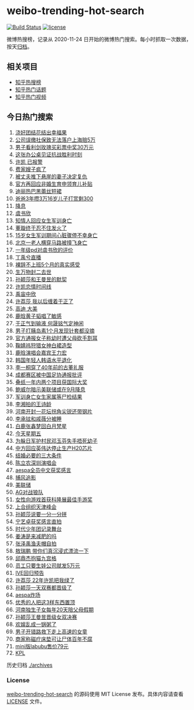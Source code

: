 # weibo-trending-hot-search

[![Build Status](https://github.com/justjavac/weibo-trending-hot-search/workflows/ci/badge.svg?branch=master)](https://github.com/justjavac/weibo-trending-hot-search/actions)
[![license](https://img.shields.io/github/license/justjavac/weibo-trending-hot-search)](https://github.com/justjavac/weibo-trending-hot-search/blob/master/LICENSE)

微博热搜榜，记录从 2020-11-24 日开始的微博热门搜索。每小时抓取一次数据，按天[归档](./archives)。

## 相关项目

- [知乎热搜榜](https://github.com/justjavac/zhihu-trending-top-search)
- [知乎热门话题](https://github.com/justjavac/zhihu-trending-hot-questions)
- [知乎热门视频](https://github.com/justjavac/zhihu-trending-hot-video)

## 今日热门搜索

<!-- BEGIN -->
<!-- 最后更新时间 Sat Aug 23 2025 02:42:37 GMT+0800 (China Standard Time) -->

1. [浇好团结花结出幸福果](https://s.weibo.com//weibo?q=%23%E6%B5%87%E5%A5%BD%E5%9B%A2%E7%BB%93%E8%8A%B1%E7%BB%93%E5%87%BA%E5%B9%B8%E7%A6%8F%E6%9E%9C%23&Refer=new_time)
1. [公司误缴社保致无法落户上海赔5万](https://s.weibo.com//weibo?q=%23%E5%85%AC%E5%8F%B8%E8%AF%AF%E7%BC%B4%E7%A4%BE%E4%BF%9D%E8%87%B4%E6%97%A0%E6%B3%95%E8%90%BD%E6%88%B7%E4%B8%8A%E6%B5%B7%E8%B5%945%E4%B8%87%23&t=31&band_rank=10&Refer=top)
1. [男子看利剑玫瑰买彩票中奖30万元](https://s.weibo.com//weibo?q=%23%E7%94%B7%E5%AD%90%E7%9C%8B%E5%88%A9%E5%89%91%E7%8E%AB%E7%91%B0%E4%B9%B0%E5%BD%A9%E7%A5%A8%E4%B8%AD%E5%A5%9630%E4%B8%87%E5%85%83%23&t=31&band_rank=9&Refer=top)
1. [这张办公桌见证抗战胜利时刻](https://s.weibo.com//weibo?q=%23%E8%BF%99%E5%BC%A0%E5%8A%9E%E5%85%AC%E6%A1%8C%E8%A7%81%E8%AF%81%E6%8A%97%E6%88%98%E8%83%9C%E5%88%A9%E6%97%B6%E5%88%BB%23&t=31&band_rank=3&Refer=top)
1. [许凯 已报警](https://s.weibo.com//weibo?q=%E8%AE%B8%E5%87%AF%20%E5%B7%B2%E6%8A%A5%E8%AD%A6&t=31&band_rank=7&Refer=top)
1. [费家嫂子疯了](https://s.weibo.com//weibo?q=%23%E8%B4%B9%E5%AE%B6%E5%AB%82%E5%AD%90%E7%96%AF%E4%BA%86%23&t=31&band_rank=2&Refer=top)
1. [被丈夫推下悬崖的妻子决定复仇](https://s.weibo.com//weibo?q=%E8%A2%AB%E4%B8%88%E5%A4%AB%E6%8E%A8%E4%B8%8B%E6%82%AC%E5%B4%96%E7%9A%84%E5%A6%BB%E5%AD%90%E5%86%B3%E5%AE%9A%E5%A4%8D%E4%BB%87&t=31&band_rank=5&Refer=top)
1. [官方再回应非婚生育申领育儿补贴](https://s.weibo.com//weibo?q=%23%E5%AE%98%E6%96%B9%E5%86%8D%E5%9B%9E%E5%BA%94%E9%9D%9E%E5%A9%9A%E7%94%9F%E8%82%B2%E7%94%B3%E9%A2%86%E8%82%B2%E5%84%BF%E8%A1%A5%E8%B4%B4%23&t=31&band_rank=36&Refer=top)
1. [迪丽热巴黑蕾丝短裙](https://s.weibo.com//weibo?q=%23%E8%BF%AA%E4%B8%BD%E7%83%AD%E5%B7%B4%E9%BB%91%E8%95%BE%E4%B8%9D%E7%9F%AD%E8%A3%99%23&t=31&band_rank=19&Refer=top)
1. [爸爸3年攒3万16岁儿子打赏剩300](https://s.weibo.com//weibo?q=%23%E7%88%B8%E7%88%B83%E5%B9%B4%E6%94%923%E4%B8%8716%E5%B2%81%E5%84%BF%E5%AD%90%E6%89%93%E8%B5%8F%E5%89%A9300%23&t=31&band_rank=23&Refer=top)
1. [降息](https://s.weibo.com//weibo?q=%E9%99%8D%E6%81%AF&t=31&band_rank=6&Refer=top)
1. [虞书欣](https://s.weibo.com//weibo?q=%E8%99%9E%E4%B9%A6%E6%AC%A3&t=31&band_rank=11&Refer=top)
1. [知情人回应女生军训身亡](https://s.weibo.com//weibo?q=%23%E7%9F%A5%E6%83%85%E4%BA%BA%E5%9B%9E%E5%BA%94%E5%A5%B3%E7%94%9F%E5%86%9B%E8%AE%AD%E8%BA%AB%E4%BA%A1%23&t=31&band_rank=17&Refer=top)
1. [董璇终于忍不住发火了](https://s.weibo.com//weibo?q=%E8%91%A3%E7%92%87%E7%BB%88%E4%BA%8E%E5%BF%8D%E4%B8%8D%E4%BD%8F%E5%8F%91%E7%81%AB%E4%BA%86&t=31&band_rank=13&Refer=top)
1. [15岁女生军训期间心脏骤停不幸身亡](https://s.weibo.com//weibo?q=%2315%E5%B2%81%E5%A5%B3%E7%94%9F%E5%86%9B%E8%AE%AD%E6%9C%9F%E9%97%B4%E5%BF%83%E8%84%8F%E9%AA%A4%E5%81%9C%E4%B8%8D%E5%B9%B8%E8%BA%AB%E4%BA%A1%23&t=31&band_rank=15&Refer=top)
1. [北京一老人横穿马路被撞飞身亡](https://s.weibo.com//weibo?q=%23%E5%8C%97%E4%BA%AC%E4%B8%80%E8%80%81%E4%BA%BA%E6%A8%AA%E7%A9%BF%E9%A9%AC%E8%B7%AF%E8%A2%AB%E6%92%9E%E9%A3%9E%E8%BA%AB%E4%BA%A1%23&t=31&band_rank=1&Refer=top)
1. [一年级pd对虞书欣的评价](https://s.weibo.com//weibo?q=%E4%B8%80%E5%B9%B4%E7%BA%A7pd%E5%AF%B9%E8%99%9E%E4%B9%A6%E6%AC%A3%E7%9A%84%E8%AF%84%E4%BB%B7&t=31&band_rank=48&Refer=top)
1. [丁禹兮直播](https://s.weibo.com//weibo?q=%E4%B8%81%E7%A6%B9%E5%85%AE%E7%9B%B4%E6%92%AD&t=31&band_rank=16&Refer=top)
1. [裸辞不上班5个月的真实感受](https://s.weibo.com//weibo?q=%E8%A3%B8%E8%BE%9E%E4%B8%8D%E4%B8%8A%E7%8F%AD5%E4%B8%AA%E6%9C%88%E7%9A%84%E7%9C%9F%E5%AE%9E%E6%84%9F%E5%8F%97&t=31&band_rank=27&Refer=top)
1. [生万物封二去世](https://s.weibo.com//weibo?q=%23%E7%94%9F%E4%B8%87%E7%89%A9%E5%B0%81%E4%BA%8C%E5%8E%BB%E4%B8%96%23&t=31&band_rank=18&Refer=top)
1. [孙颖莎和王曼昱的默契](https://s.weibo.com//weibo?q=%23%E5%AD%99%E9%A2%96%E8%8E%8E%E5%92%8C%E7%8E%8B%E6%9B%BC%E6%98%B1%E7%9A%84%E9%BB%98%E5%A5%91%23&t=31&band_rank=21&Refer=top)
1. [许凯恋情时间线](https://s.weibo.com//weibo?q=%E8%AE%B8%E5%87%AF%E6%81%8B%E6%83%85%E6%97%B6%E9%97%B4%E7%BA%BF&t=31&band_rank=21&Refer=top)
1. [禹宙中欣](https://s.weibo.com//weibo?q=%23%E7%A6%B9%E5%AE%99%E4%B8%AD%E6%AC%A3%23&t=31&band_rank=7&Refer=top)
1. [许荔莎 我以后缠着于正了](https://s.weibo.com//weibo?q=%E8%AE%B8%E8%8D%94%E8%8E%8E%20%E6%88%91%E4%BB%A5%E5%90%8E%E7%BC%A0%E7%9D%80%E4%BA%8E%E6%AD%A3%E4%BA%86&t=31&band_rank=4&Refer=top)
1. [高迪 大美](https://s.weibo.com//weibo?q=%E9%AB%98%E8%BF%AA%20%E5%A4%A7%E7%BE%8E&t=31&band_rank=37&Refer=top)
1. [鹿晗黄子韬唱了敏感](https://s.weibo.com//weibo?q=%23%E9%B9%BF%E6%99%97%E9%BB%84%E5%AD%90%E9%9F%AC%E5%94%B1%E4%BA%86%E6%95%8F%E6%84%9F%23&t=31&band_rank=26&Refer=top)
1. [于正气到输液 何晟铭气定神闲](https://s.weibo.com//weibo?q=%E4%BA%8E%E6%AD%A3%E6%B0%94%E5%88%B0%E8%BE%93%E6%B6%B2%20%E4%BD%95%E6%99%9F%E9%93%AD%E6%B0%94%E5%AE%9A%E7%A5%9E%E9%97%B2&t=31&band_rank=24&Refer=top)
1. [男子打胰岛素1个月发现针套都没摘](https://s.weibo.com//weibo?q=%23%E7%94%B7%E5%AD%90%E6%89%93%E8%83%B0%E5%B2%9B%E7%B4%A01%E4%B8%AA%E6%9C%88%E5%8F%91%E7%8E%B0%E9%92%88%E5%A5%97%E9%83%BD%E6%B2%A1%E6%91%98%23&t=31&band_rank=22&Refer=top)
1. [官方通报女子称幼时遭父母砍手割耳](https://s.weibo.com//weibo?q=%23%E5%AE%98%E6%96%B9%E9%80%9A%E6%8A%A5%E5%A5%B3%E5%AD%90%E7%A7%B0%E5%B9%BC%E6%97%B6%E9%81%AD%E7%88%B6%E6%AF%8D%E7%A0%8D%E6%89%8B%E5%89%B2%E8%80%B3%23&t=31&band_rank=28&Refer=top)
1. [鞠婧祎狩猎女神白裙造型](https://s.weibo.com//weibo?q=%23%E9%9E%A0%E5%A9%A7%E7%A5%8E%E7%8B%A9%E7%8C%8E%E5%A5%B3%E7%A5%9E%E7%99%BD%E8%A3%99%E9%80%A0%E5%9E%8B%23&t=31&band_rank=28&Refer=top)
1. [鹿晗演唱会嘉宾王力宏](https://s.weibo.com//weibo?q=%23%E9%B9%BF%E6%99%97%E6%BC%94%E5%94%B1%E4%BC%9A%E5%98%89%E5%AE%BE%E7%8E%8B%E5%8A%9B%E5%AE%8F%23&t=31&band_rank=8&Refer=top)
1. [韩国年轻人韩语水平退化](https://s.weibo.com//weibo?q=%E9%9F%A9%E5%9B%BD%E5%B9%B4%E8%BD%BB%E4%BA%BA%E9%9F%A9%E8%AF%AD%E6%B0%B4%E5%B9%B3%E9%80%80%E5%8C%96&t=31&band_rank=31&Refer=top)
1. [李一桐穿了40年前的古董礼服](https://s.weibo.com//weibo?q=%E6%9D%8E%E4%B8%80%E6%A1%90%E7%A9%BF%E4%BA%8640%E5%B9%B4%E5%89%8D%E7%9A%84%E5%8F%A4%E8%91%A3%E7%A4%BC%E6%9C%8D&t=31&band_rank=38&Refer=top)
1. [成都赛区被中国足协通报批评](https://s.weibo.com//weibo?q=%23%E6%88%90%E9%83%BD%E8%B5%9B%E5%8C%BA%E8%A2%AB%E4%B8%AD%E5%9B%BD%E8%B6%B3%E5%8D%8F%E9%80%9A%E6%8A%A5%E6%89%B9%E8%AF%84%23&t=31&band_rank=34&Refer=top)
1. [叠纸一年内两个项目获国际大奖](https://s.weibo.com//weibo?q=%23%E5%8F%A0%E7%BA%B8%E4%B8%80%E5%B9%B4%E5%86%85%E4%B8%A4%E4%B8%AA%E9%A1%B9%E7%9B%AE%E8%8E%B7%E5%9B%BD%E9%99%85%E5%A4%A7%E5%A5%96%23&t=31&band_rank=24&Refer=top)
1. [鲍威尔暗示美联储或在9月降息](https://s.weibo.com//weibo?q=%23%E9%B2%8D%E5%A8%81%E5%B0%94%E6%9A%97%E7%A4%BA%E7%BE%8E%E8%81%94%E5%82%A8%E6%88%96%E5%9C%A89%E6%9C%88%E9%99%8D%E6%81%AF%23&t=31&band_rank=32&Refer=top)
1. [军训身亡女生家属等尸检结果](https://s.weibo.com//weibo?q=%23%E5%86%9B%E8%AE%AD%E8%BA%AB%E4%BA%A1%E5%A5%B3%E7%94%9F%E5%AE%B6%E5%B1%9E%E7%AD%89%E5%B0%B8%E6%A3%80%E7%BB%93%E6%9E%9C%23&t=31&band_rank=20&Refer=top)
1. [李湘拍的王诗龄](https://s.weibo.com//weibo?q=%E6%9D%8E%E6%B9%98%E6%8B%8D%E7%9A%84%E7%8E%8B%E8%AF%97%E9%BE%84&t=31&band_rank=39&Refer=top)
1. [河南开封一花坛拐角尖锐还带钢片](https://s.weibo.com//weibo?q=%23%E6%B2%B3%E5%8D%97%E5%BC%80%E5%B0%81%E4%B8%80%E8%8A%B1%E5%9D%9B%E6%8B%90%E8%A7%92%E5%B0%96%E9%94%90%E8%BF%98%E5%B8%A6%E9%92%A2%E7%89%87%23&t=31&band_rank=41&Refer=top)
1. [李承铉和戚薇分被睡](https://s.weibo.com//weibo?q=%E6%9D%8E%E6%89%BF%E9%93%89%E5%92%8C%E6%88%9A%E8%96%87%E5%88%86%E8%A2%AB%E7%9D%A1&t=31&band_rank=49&Refer=top)
1. [白鹿张鑫梦回白月梵星](https://s.weibo.com//weibo?q=%E7%99%BD%E9%B9%BF%E5%BC%A0%E9%91%AB%E6%A2%A6%E5%9B%9E%E7%99%BD%E6%9C%88%E6%A2%B5%E6%98%9F&t=31&band_rank=29&Refer=top)
1. [今天星期五](https://s.weibo.com//weibo?q=%23%E4%BB%8A%E5%A4%A9%E6%98%9F%E6%9C%9F%E4%BA%94%23&t=31&band_rank=25&Refer=top)
1. [为躲日军护村民邓玉芬失手捂死幼子](https://s.weibo.com//weibo?q=%23%E4%B8%BA%E8%BA%B2%E6%97%A5%E5%86%9B%E6%8A%A4%E6%9D%91%E6%B0%91%E9%82%93%E7%8E%89%E8%8A%AC%E5%A4%B1%E6%89%8B%E6%8D%82%E6%AD%BB%E5%B9%BC%E5%AD%90%23&t=31&band_rank=43&Refer=top)
1. [中方回应英伟达停止生产H20芯片](https://s.weibo.com//weibo?q=%23%E4%B8%AD%E6%96%B9%E5%9B%9E%E5%BA%94%E8%8B%B1%E4%BC%9F%E8%BE%BE%E5%81%9C%E6%AD%A2%E7%94%9F%E4%BA%A7H20%E8%8A%AF%E7%89%87%23&t=31&band_rank=42&Refer=top)
1. [结婚必要的三大条件](https://s.weibo.com//weibo?q=%E7%BB%93%E5%A9%9A%E5%BF%85%E8%A6%81%E7%9A%84%E4%B8%89%E5%A4%A7%E6%9D%A1%E4%BB%B6&t=31&band_rank=46&Refer=top)
1. [陈立农深圳演唱会](https://s.weibo.com//weibo?q=%23%E9%99%88%E7%AB%8B%E5%86%9C%E6%B7%B1%E5%9C%B3%E6%BC%94%E5%94%B1%E4%BC%9A%23&t=31&band_rank=45&Refer=top)
1. [aespa全员中文获奖感言](https://s.weibo.com//weibo?q=aespa%E5%85%A8%E5%91%98%E4%B8%AD%E6%96%87%E8%8E%B7%E5%A5%96%E6%84%9F%E8%A8%80&t=31&band_rank=49&Refer=top)
1. [捕风追影](https://s.weibo.com//weibo?q=%E6%8D%95%E9%A3%8E%E8%BF%BD%E5%BD%B1&t=31&band_rank=48&Refer=top)
1. [美联储](https://s.weibo.com//weibo?q=%E7%BE%8E%E8%81%94%E5%82%A8&t=31&band_rank=44&Refer=top)
1. [AG对战狼队](https://s.weibo.com//weibo?q=AG%E5%AF%B9%E6%88%98%E7%8B%BC%E9%98%9F&t=31&band_rank=36&Refer=top)
1. [女性向游戏首获科隆展最佳手游奖](https://s.weibo.com//weibo?q=%23%E5%A5%B3%E6%80%A7%E5%90%91%E6%B8%B8%E6%88%8F%E9%A6%96%E8%8E%B7%E7%A7%91%E9%9A%86%E5%B1%95%E6%9C%80%E4%BD%B3%E6%89%8B%E6%B8%B8%E5%A5%96%23&t=31&band_rank=33&Refer=top)
1. [上合组织天津峰会](https://s.weibo.com//weibo?q=%23%E4%B8%8A%E5%90%88%E7%BB%84%E7%BB%87%E5%A4%A9%E6%B4%A5%E5%B3%B0%E4%BC%9A%23&Refer=new_time)
1. [孙颖莎说要一分一分拼](https://s.weibo.com//weibo?q=%23%E5%AD%99%E9%A2%96%E8%8E%8E%E8%AF%B4%E8%A6%81%E4%B8%80%E5%88%86%E4%B8%80%E5%88%86%E6%8B%BC%23&t=31&band_rank=46&Refer=top)
1. [宁艺卓获奖感言直拍](https://s.weibo.com//weibo?q=%23%E5%AE%81%E8%89%BA%E5%8D%93%E8%8E%B7%E5%A5%96%E6%84%9F%E8%A8%80%E7%9B%B4%E6%8B%8D%23&t=31&band_rank=40&Refer=top)
1. [时代少年团记录舞台](https://s.weibo.com//weibo?q=%23%E6%97%B6%E4%BB%A3%E5%B0%91%E5%B9%B4%E5%9B%A2%E8%AE%B0%E5%BD%95%E8%88%9E%E5%8F%B0%23&t=31&band_rank=46&Refer=top)
1. [姜涛是来减肥的吗](https://s.weibo.com//weibo?q=%E5%A7%9C%E6%B6%9B%E6%98%AF%E6%9D%A5%E5%87%8F%E8%82%A5%E7%9A%84%E5%90%97&t=31&band_rank=40&Refer=top)
1. [张泽禹渔夫帽自拍](https://s.weibo.com//weibo?q=%E5%BC%A0%E6%B3%BD%E7%A6%B9%E6%B8%94%E5%A4%AB%E5%B8%BD%E8%87%AA%E6%8B%8D&t=31&band_rank=47&Refer=top)
1. [敖瑞鹏 带你们真沉浸式漂流一下](https://s.weibo.com//weibo?q=%E6%95%96%E7%91%9E%E9%B9%8F%20%E5%B8%A6%E4%BD%A0%E4%BB%AC%E7%9C%9F%E6%B2%89%E6%B5%B8%E5%BC%8F%E6%BC%82%E6%B5%81%E4%B8%80%E4%B8%8B&t=31&band_rank=35&Refer=top)
1. [邱鼎杰抱猫九宫格](https://s.weibo.com//weibo?q=%E9%82%B1%E9%BC%8E%E6%9D%B0%E6%8A%B1%E7%8C%AB%E4%B9%9D%E5%AE%AB%E6%A0%BC&t=31&band_rank=43&Refer=top)
1. [员工只要生娃公司就发5万元](https://s.weibo.com//weibo?q=%23%E5%91%98%E5%B7%A5%E5%8F%AA%E8%A6%81%E7%94%9F%E5%A8%83%E5%85%AC%E5%8F%B8%E5%B0%B1%E5%8F%915%E4%B8%87%E5%85%83%23&t=31&band_rank=45&Refer=top)
1. [IVE回归预告](https://s.weibo.com//weibo?q=IVE%E5%9B%9E%E5%BD%92%E9%A2%84%E5%91%8A&t=31&band_rank=50&Refer=top)
1. [许荔莎 22年许凯把我绿了](https://s.weibo.com//weibo?q=%E8%AE%B8%E8%8D%94%E8%8E%8E%2022%E5%B9%B4%E8%AE%B8%E5%87%AF%E6%8A%8A%E6%88%91%E7%BB%BF%E4%BA%86&t=31&band_rank=14&Refer=top)
1. [孙颖莎一天双赛都晋级了](https://s.weibo.com//weibo?q=%23%E5%AD%99%E9%A2%96%E8%8E%8E%E4%B8%80%E5%A4%A9%E5%8F%8C%E8%B5%9B%E9%83%BD%E6%99%8B%E7%BA%A7%E4%BA%86%23&t=31&band_rank=46&Refer=top)
1. [aespa炸场](https://s.weibo.com//weibo?q=%23aespa%E7%82%B8%E5%9C%BA%23&t=31&band_rank=37&Refer=top)
1. [优秀的人把这3样东西置顶](https://s.weibo.com//weibo?q=%23%E4%BC%98%E7%A7%80%E7%9A%84%E4%BA%BA%E6%8A%8A%E8%BF%993%E6%A0%B7%E4%B8%9C%E8%A5%BF%E7%BD%AE%E9%A1%B6%23&t=31&band_rank=34&Refer=top)
1. [河南独生子女每年20天陪父母假期](https://s.weibo.com//weibo?q=%23%E6%B2%B3%E5%8D%97%E7%8B%AC%E7%94%9F%E5%AD%90%E5%A5%B3%E6%AF%8F%E5%B9%B420%E5%A4%A9%E9%99%AA%E7%88%B6%E6%AF%8D%E5%81%87%E6%9C%9F%23&t=31&band_rank=43&Refer=top)
1. [孙颖莎王曼昱晋级女双决赛](https://s.weibo.com//weibo?q=%E5%AD%99%E9%A2%96%E8%8E%8E%E7%8E%8B%E6%9B%BC%E6%98%B1%E6%99%8B%E7%BA%A7%E5%A5%B3%E5%8F%8C%E5%86%B3%E8%B5%9B&t=31&band_rank=44&Refer=top)
1. [欢娱乱成一锅粥了](https://s.weibo.com//weibo?q=%E6%AC%A2%E5%A8%B1%E4%B9%B1%E6%88%90%E4%B8%80%E9%94%85%E7%B2%A5%E4%BA%86&t=31&band_rank=12&Refer=top)
1. [男子开错路救下走上高速的女童](https://s.weibo.com//weibo?q=%23%E7%94%B7%E5%AD%90%E5%BC%80%E9%94%99%E8%B7%AF%E6%95%91%E4%B8%8B%E8%B5%B0%E4%B8%8A%E9%AB%98%E9%80%9F%E7%9A%84%E5%A5%B3%E7%AB%A5%23&t=31&band_rank=30&Refer=top)
1. [商家称磁疗床垫可让尸体百年不腐](https://s.weibo.com//weibo?q=%23%E5%95%86%E5%AE%B6%E7%A7%B0%E7%A3%81%E7%96%97%E5%BA%8A%E5%9E%AB%E5%8F%AF%E8%AE%A9%E5%B0%B8%E4%BD%93%E7%99%BE%E5%B9%B4%E4%B8%8D%E8%85%90%23&t=31&band_rank=47&Refer=top)
1. [mini版labubu售价79元](https://s.weibo.com//weibo?q=%23mini%E7%89%88labubu%E5%94%AE%E4%BB%B779%E5%85%83%23&t=31&band_rank=48&Refer=top)
1. [KPL](https://s.weibo.com//weibo?q=KPL&t=31&band_rank=50&Refer=top)

<!-- END -->

历史归档 [./archives](./archives)

### License

[weibo-trending-hot-search](https://github.com/justjavac/weibo-trending-hot-search) 的源码使用 MIT License
发布。具体内容请查看 [LICENSE](./LICENSE) 文件。
